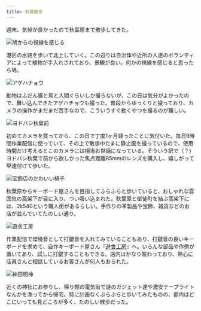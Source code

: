 ```yaml
---
title: 秋葉散歩
---
```

週末、気候が良かったので秋葉原まで散歩してきた。

![](https://lh3.googleusercontent.com/eoV-jESjpD8OG6Mz8nru2XVTd0ATj7ajXrIDgGBc0qUlh5LRR6glxdzF0UofNo3hbAxvbpFfEQeGxiOyraS9sNpeflIApMm9p8lQ6NHbqoNzXavyd9ISR1ymTiitPFxozMU-fOn_NTRhdVllzIrkGHBnTnLyDfgeCvp87MNP-2NJq5-QpZLEQtrsQQ "鳩からの視線を感じる")

港区の水路を歩いて北上していく。この辺りは自治体や近所の人達のボランティアによって植物が手入れされており、景観が良い。何かの視線を感じると思ったら鳩。

![](https://lh5.googleusercontent.com/TRiljVQuwRidN3RsyoBFOaHFlCKMll4rFnXdL24RzopKXgVtuijyCAcSOc93Zxy-ijrD5llNt_j7li9fTeAmNNMeTPIPyJnErGdbNXpjIkBpZPaBovpVtyw90QqPFOqeYYJJal8vCDNgFfk2OdKZtvS8JSswBLWTMNFAGuOJiRpu0Wn2Dhqf4M9YJw "アゲハチョウ")

動物はふだん猫と鳥と人間ぐらいしか撮らないが、この日は気分がよかったので、舞い込んできたアゲハチョウも撮った。普段からゆっくりと撮っており、カメラの操作がまだまだ苦手なので、こういうすぐ動くやつを撮るのが難しい。

![](https://lh6.googleusercontent.com/ErMiti3QCNR1xaM0tsAtr9gBO3J_Ylh7AkpMi_uMjZCo9iX2Z3k1PXLLN3MjcZ33zdcT89kiS09AIJvg7FOcElZmn9WDRwHbqL9Di_JrWDYei8Lqjefn2cWgmiRDfJSjQfHzso7glNQggnZb4cOHQH2fIIR3OC0RskerAGfw0WzQ6Q11goRjshgR7w "ヨドバシ秋葉前")

初めてカメラを買ってから、この日で丁度1ヶ月経ったことに気付いた。毎日9時間作業配信に使っていて、その上で散歩中たまに静止画を撮っているので、使用時間だけ考えるとこのカメラには相当お世話になっている。そういう訳で（？）ヨドバシ秋葉で前から欲しかった焦点距離85mmのレンズを購入し、嬉しがって早速付けて歩いた。

![](https://lh3.googleusercontent.com/kd4J_MeMguDj2gA2S5TnT2Q7QGIQbkP6DXkYJMSs9xG_Ltxrp3liyQBQclOeSbQWhdvHMtEHiD7VrONZJo_BZg_KWh8njOqPWLmG2cOCI8QhVPKU7GogtcasPLbGSqw9xyGqf6kbXWAsj6coyvwJGQRhsmXgMCFCR1y8eSc9Ik4EROlsizWHAUpf5Q "宝飾店のかわいい椅子")

秋葉原からキーボード屋さんを目指してふらふらと歩いていると、おしゃれな雰囲気の高架下が目に入り、つい吸い込まれた。秋葉原と御徒町を結ぶ高架下には、2k540という職人街があるらしい。手作りの革製品や宝飾、雑貨などのお店が並んでいてたのしい通り。

![](https://lh3.googleusercontent.com/Ni1NDb1jfOzcP5VBGYW_uBFDLG9NvyDi8x4iPU22sfEWTmg40E9HQvKJYrO9AfMh_S7viTlYPPJqB_BpNI0StoJCxcgiS64gH19iytML7fABRnEN4nOOULKlUwa6QG4NPbr9VLfrxbi6bI6vaUJfGJhEPqsZNuVKKIsMqj04oxf19_WxOAVG_brdfQ "遊舎工房")

作業配信で環境音として打鍵音を入れてみていることもあり、打鍵音の良いキーボードを求めて、自作キーボード屋さん『[遊舎工房](https://yushakobo.jp/)』へ。いろんな部品や作例が置いてあり、試しに打鍵することもできる。店内はかなり賑わっており、熱心に店員さんと相談しているお客さんが何人もおられた。

![](https://lh5.googleusercontent.com/i54iaplZZSe8E249vAl2mOd3URgsUwKylIWMI5_D5rHj-Pno_yttwW37DeACWAeOJlCEJ5G8i4bRqGq_2dZ_ALlIVZp8BjQoubTUNeelO85goYJzXIkWUFvlmQvhu13A0sLj9SqOb1cQoCOMNfI03OwkzoDn-16X53CKqRN1UfvynCdkn3W3IC9pGg "神田明神")

近くの神社にお参りし、帰り際の電気街で謎のガジェット達や激安テープライトなんかを漁ってから帰宅。特に計画なくぶらぶらと歩いてみたものの、都内はどこにいっても見どころが多く、たのしい散歩だった。
